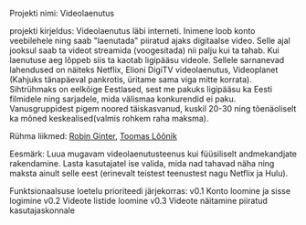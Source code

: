 Projekti nimi: Videolaenutus

projekti kirjeldus: Videolaenutus läbi interneti. Inimene loob konto veebilehele ning saab "laenutada" piiratud ajaks digitaalse video. Selle ajal jooksul saab ta videot streamida (voogesitada) nii palju kui ta tahab. Kui laenutuse aeg lõppeb siis ta kaotab ligipääsu videole. Sellele sarnanevad lahendused on näiteks Netflix, Elioni DigiTV videolaenutus, Videoplanet (Kahjuks tänapäeval pankrotis, üritame sama viga mitte korrata). Sihtrühmaks on eelkõige Eestlased, sest me pakuks ligipääsu ka Eesti filmidele ning sarjadele, mida välismaa konkurendid ei paku. Vanusgruppidest pigem noored täiskasvanud, kuskil 20-30 ning tõenäoliselt ka mõned keskealised(valmis rohkem raha maksma).

Rühma liikmed: [Robin Ginter](https://github.com/Dralun), [Toomas Lõõnik](https://github.com/tom07140)

Eesmärk: Luua mugavam videolaenutusteenus kui füüsiliselt andmekandjate rakendamine. Lasta kasutajatel ise valida, mida nad tahavad näha ning maksta ainult selle eest (erinevalt teistest teenustest nagu Netflix ja Hulu).

Funktsionaalsuse loetelu prioriteedi järjekorras:
v0.1 Konto loomine ja sisse logimine
v0.2 Videote listide loomine
v0.3 Videote näitamine piiratud kasutajaskonnale

